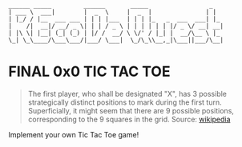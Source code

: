```
______ _____         ______       _____                 _   
| ___ \  ___|        |  _  \     |  _  |               | |  
| |_/ / |__  ___ ___ | | | |___  | | | |_   _  ___  ___| |_ 
|    /|  __|/ __/ _ \| | | / _ \ | | | | | | |/ _ \/ __| __|
| |\ \| |__| (_| (_) | |/ /  __/ \ \/' / |_| |  __/\__ \ |_ 
\_| \_\____/\___\___/|___/ \___|  \_/\_\\__,_|\___||___/\__|
```

# FINAL 0x0 TIC TAC TOE 

> The first player, who shall be designated "X", has 3 possible strategically distinct positions to mark during the first turn. Superficially, it might seem that there are 9 possible positions, corresponding to the 9 squares in the grid. Source: [wikipedia](https://en.wikipedia.org/wiki/Tic-tac-toe)

Implement your own Tic Tac Toe game!
